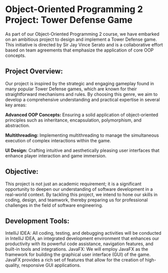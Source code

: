 # Object-Oriented Programming 2 Project: Tower Defense Game

As part of our Object-Oriented Programming 2 course, we have embarked on an ambitious project to design and implement a Tower Defense game. This initiative is directed by Sir Jay Vince Serato and is a collaborative effort based on team agreements that emphasize the application of core OOP concepts.

## Project Overview: 
Our project is inspired by the strategic and engaging gameplay found in many popular Tower Defense games, which are known for their straightforward mechanisms and rules. By choosing this genre, we aim to develop a comprehensive understanding and practical expertise in several key areas:

**Advanced OOP Concepts:** Ensuring a solid application of object-oriented principles such as inheritance, encapsulation, polymorphism, and abstraction.

**Multithreading:** Implementing multithreading to manage the simultaneous execution of complex interactions within the game.

**UI Design:** Crafting intuitive and aesthetically pleasing user interfaces that enhance player interaction and game immersion.

## Objective: 
This project is not just an academic requirement; it is a significant opportunity to deepen our understanding of software development in a real-world context. By tackling this project, we intend to hone our skills in coding, design, and teamwork, thereby preparing us for professional challenges in the field of software engineering.

## Development Tools:
IntelliJ IDEA: All coding, testing, and debugging activities will be conducted in IntelliJ IDEA, an integrated development environment that enhances our productivity with its powerful code assistance, navigation features, and built-in tools and integrations.
JavaFX: We will employ JavaFX as the framework for building the graphical user interface (GUI) of the game. JavaFX provides a rich set of features that allow for the creation of high-quality, responsive GUI applications.
